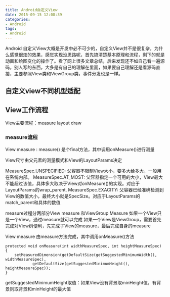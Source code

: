 ```yaml
---
title: Android自定义View
date: 2015-09-15 12:08:39
categories:
- Android
tags:
- Android
---
```

Android 自定义View大概是开发中必不可少的，自定义View并不是很复杂，为什么感觉很炫的效果，感觉实现没思路呢，首先搞清楚基本原理和流程，剩下的就是动画和绘图变化的操作了。看了网上很多文章总结，后来发现还不如自己看一遍源码，别人写的东西，大多是有自己的理解在里面，如果要自己理解还是看源码直接，主要参照View类和ViewGroup类，事件分发也是一样。

<!--more-->


## 自定义view不同机型适配


## View工作流程
View主要流程：measure layout draw

### measure流程
View measure : measure() 是个final方法，其中调用onMeasure()进行测量

View尺寸由父元素的测量模式和View的LayoutParams决定

MeasureSpec.UNSPECIFIED: 父容器不限制View大小，要多大给多大，一般用在系统内部。
MeasureSpec.AT_MOST: 父容器指定一个可用的大小，View最大不能超过该值，具体多大取决于View对onMeasure()的实现。对应于LayoutParams的wrap_parent.
MeasureSpec.EXACITY: 父容器已经准确检测到View的数值大小，最终大小就是SpecSize。对应于LayoutParams的match_parent和具体的数值

measure过程分两部分View measure 和ViewGroup Measure
如果一个View只是一个View，通过measure就可以完成
如果一个View是ViewGroup，需要首先完成对View树便利，先完成子View的measure，最后完成自身的measure

View measure 由measure方法完成，其中调用onMeasure()方法
```
protected void onMeasure(int widthMeasureSpec, int heightMeasureSpec) {
    setMeasuredDimension(getDefaultSize(getSuggestedMinimumWidth(), widthMeasureSpec),
            getDefaultSize(getSuggestedMinimumHeight(), heightMeasureSpec));
}
```
getSuggestedMinimumHeight取值：如果View没有背景取minHeight值，有背景则取背景和minHeight的最大值

